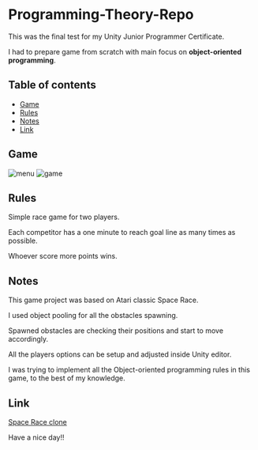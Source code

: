 # Programming-Theory-Repo

This was the final test for my Unity Junior Programmer Certificate.

I had to prepare game from scratch with main focus on **object-oriented programming**.

## Table of contents
* [Game](https://github.com/Minal06/Programming-Theory-Repo/blob/main/README.md#game)
* [Rules](https://github.com/Minal06/Programming-Theory-Repo/blob/main/README.md#rules)
* [Notes](https://github.com/Minal06/Programming-Theory-Repo/blob/main/README.md#notes)
* [Link](https://github.com/Minal06/Programming-Theory-Repo/blob/main/README.md#link)

## Game
![menu](https://user-images.githubusercontent.com/94176489/178110075-78d38ab9-5d65-450a-afdf-93bbddd2fc07.jpg)
![game](https://user-images.githubusercontent.com/94176489/178110541-7364f7bf-62b7-4085-9f78-95b6da1e0ca2.gif)


## Rules
Simple race game for two players. 

Each competitor has a one minute to reach goal line as many times as possible. 

Whoever score more points wins.

## Notes
This game project was based on Atari classic Space Race.

I used object pooling for all the obstacles spawning.

Spawned obstacles are checking their positions and start to move accordingly.

All the players options can be setup and adjusted inside Unity editor. 

I was trying to implement all the Object-oriented programming rules in this game, to the best of my knowledge.

## Link
[Space Race clone](https://play.unity.com/mg/other/junior-programmer-last-challenge)


Have a nice day!!


